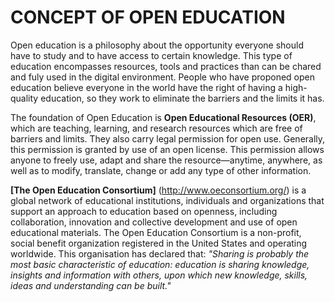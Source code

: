# CONCEPT OF OPEN EDUCATION

Open education is a philosophy about the opportunity everyone should have to study and to have access to certain knowledge.
This type of education encompasses resources, tools and practices than can be chared and fuly used in the digital environment. People who have proponed open education believe everyone in the world have the right of having a high-quality education, so they work to eliminate the barriers and the limits it has.

The foundation of Open Education is **Open Educational Resources (OER)**, which are teaching, learning, and research resources which are free of barriers and limits. They also carry legal permission for open use. Generally, this permission is granted by use of an open license. This permission allows anyone to freely use, adapt and share the resource—anytime, anywhere, as well as to modify, translate, change or add any type of other information. 

**[The Open Education Consortium]** (http://www.oeconsortium.org/) is a global network of educational institutions, individuals and organizations that support an approach to education based on openness, including collaboration, innovation and collective development and use of open educational materials. The Open Education Consortium is a non-profit, social benefit organization registered in the United States and operating worldwide. This organisation has declared that:
	*"Sharing is probably the most basic characteristic of education: education is sharing knowledge, insights and information with others, upon which new knowledge, skills, ideas and understanding can be built."*